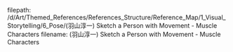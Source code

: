 filepath: /d/Art/Themed_References/References_Structure/Reference_Map/1_Visual_Storytelling/6_Pose/(羽山淳一) Sketch a Person with Movement - Muscle Characters
filename: (羽山淳一) Sketch a Person with Movement - Muscle Characters
